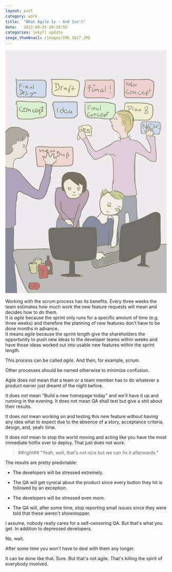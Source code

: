 ```yaml
---
layout: post
category: work
title:  "What Agile Is - And Isn't"
date:   2012-08-25 20:19:55
categories: jekyll update
image_thumbnail: /images/IMG_1617.JPG
---
```


<img src="/images/IMG_1617.JPG" class="half-width left" />


Working with the scrum process has its benefits. Every three weeks the team estimates how much work the new feature requests will mean and decides how to do them.   
It is _agile_ because the sprint only runs for a specific amount of time (e.g. three weeks) and therefore the planning of new features don't have to be done months in advance.  
It means _agile_ because the sprint length give the shareholders the opportunity to push new ideas to the developer teams within weeks and have those ideas worked out into usable new features within the sprint length.

This process can be called _agile_. And then, for example, scrum. 

Other processes should be named otherwise to minimize confusion.


Agile does _not_ mean that a team or a team member has to do whatever a product owner just dreamt of the night before. 

It does _not_ mean "Build a new homepage today" and we'll have it up and running in the evening. It does not mean QA shall test but give a shit about their results. 

It does _not_ mean working on and testing this new feature without having any idea what to expect due to the absence of a story, acceptance criteria, design, and, yeah: time.

It does _not_ mean to stop the world moving and acting like you have the most immediate hotfix ever to deploy. That just does not work.

> ##right## "Yeah, well, that's not nice but we can fix it afterwards."


The results are pretty predictable:

* The developers will be stressed extremely.  

* The QA will get cynical about the product since every button they hit is followed by an exception. 

* The developers will be stressed even more.

* The QA will, after some time, stop reporting small issues since they were told that these weren't showstopper. 

I assume, nobody really cares for a self-censoring QA. But that's what you get. In addition to depressed developers. 

No, wait. 

After some time you won't have to deal with them any longer.


It can be done like that. Sure. But that's not agile. That's killing the spirit of everybody involved.



<img src="http://vg03.met.vgwort.de/na/fad470e9d2d7439785bb6a8b34598a04" width="1" height="1" alt="">